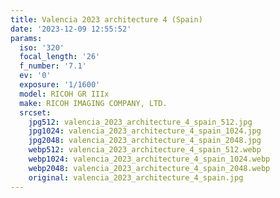 ```yaml
---
title: Valencia 2023 architecture 4 (Spain)
date: '2023-12-09 12:55:52'
params:
  iso: '320'
  focal_length: '26'
  f_number: '7.1'
  ev: '0'
  exposure: '1/1600'
  model: RICOH GR IIIx
  make: RICOH IMAGING COMPANY, LTD.
  srcset:
    jpg512: valencia_2023_architecture_4_spain_512.jpg
    jpg1024: valencia_2023_architecture_4_spain_1024.jpg
    jpg2048: valencia_2023_architecture_4_spain_2048.jpg
    webp512: valencia_2023_architecture_4_spain_512.webp
    webp1024: valencia_2023_architecture_4_spain_1024.webp
    webp2048: valencia_2023_architecture_4_spain_2048.webp
    original: valencia_2023_architecture_4_spain.jpg
---
```

